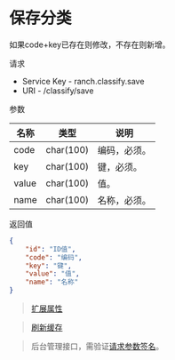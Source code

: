 # 保存分类

如果code+key已存在则修改，不存在则新增。

请求
- Service Key - ranch.classify.save
- URI - /classify/save

参数

|名称|类型|说明|
|---|---|---|
|code|char(100)|编码，必须。|
|key|char(100)|键，必须。|
|value|char(100)|值。|
|name|char(100)|名称，必须。|

返回值
```json
{
    "id": "ID值",
    "code": "编码",
    "key": "键",
    "value": "值",
    "name": "名称"
}
```

> [扩展属性](json.md)

> [刷新缓存](refresh.md)

> 后台管理接口，需验证[请求参数签名](https://github.com/heisedebaise/tephra/blob/master/tephra-ctrl/doc/sign.md)。
